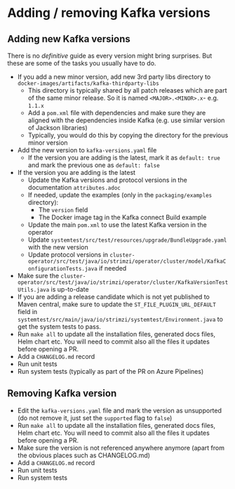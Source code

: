 # Adding / removing Kafka versions

## Adding new Kafka versions

There is no _definitive_ guide as every version might bring surprises.
But these are some of the tasks you usually have to do.

* If you add a new minor version, add new 3rd party libs directory to `docker-images/artifacts/kafka-thirdparty-libs`
  * This directory is typically shared by all patch releases which are part of the same minor release. So it is named `<MAJOR>.<MINOR>.x`- e.g. `1.1.x`
  * Add a `pom.xml` file with dependencies and make sure they are aligned with the dependencies inside Kafka (e.g. use similar version of Jackson libraries)
  * Typically, you would do this by copying the directory for the previous minor version
* Add the new version to `kafka-versions.yaml` file
  * If the version you are adding is the latest, mark it as `default: true` and mark the previous one as `default: false`
* If the version you are adding is the latest
  * Update the Kafka versions and protocol versions in the documentation `attributes.adoc`
  * If needed, update the examples (only in the `packaging/examples` directory):
    * The `version` field
    * The Docker image tag in the Kafka connect Build example
  * Update the main `pom.xml` to use the latest Kafka version in the operator
  * Update `systemtest/src/test/resources/upgrade/BundleUpgrade.yaml` with the new version
  * Update protocol versions in `cluster-operator/src/test/java/io/strimzi/operator/cluster/model/KafkaConfigurationTests.java` if needed
* Make sure the `cluster-operator/src/test/java/io/strimzi/operator/cluster/KafkaVersionTestUtils.java` is up-to-date
* If you are adding a release candidate which is not yet published to Maven central, make sure to update the `ST_FILE_PLUGIN_URL_DEFAULT` field in `systemtest/src/main/java/io/strimzi/systemtest/Environment.java` to get the system tests to pass.
* Run `make all` to update all the installation files, generated docs files, Helm chart etc.
  You will need to commit also all the files it updates before opening a PR.
* Add a `CHANGELOG.md` record
* Run unit tests
* Run system tests (typically as part of the PR on Azure Pipelines)

## Removing Kafka version

* Edit the `kafka-versions.yaml` file and mark the version as unsupported (do not remove it, just set the `supported` flag to `false`)
* Run `make all` to update all the installation files, generated docs files, Helm chart etc.
  You will need to commit also all the files it updates before opening a PR.
* Make sure the version is not referenced anywhere anymore (apart from the obvious places such as CHANGELOG.md)
* Add a `CHANGELOG.md` record
* Run unit tests
* Run system tests